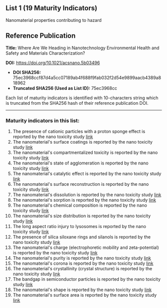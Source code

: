 ## List 1 (19 Maturity Indicators)

Nanomaterial properties contributing to hazard

## Reference Publication

**Title:** Where Are We Heading in Nanotechnology Environmental Health and Safety and Materials Characterization?

**DOI:** https://doi.org/10.1021/acsnano.5b03496

* **DOI SHA256:** 75ec3968ccf87d4a5cc07189ab4f688f9fab032f2d54e9899aacb4389a818962
* **Truncated SHA256 (Used as List ID):** 75ec3968cc

Each list of maturity indicators is identified with 10-characters string which is truncated from the SHA256 hash of their reference publication DOI.

--------------------

### Maturity indicators in this list:

1. The presence of cationic particles with a proton sponge effect is reported by the nano toxicity study [link](https://github.com/ammar257ammar/NanoMaturityIndicators/blob/main/01-75ec3968cc/MI-R1.3-75ec3968cc-EMERGENT_CATION_SPONGE.md)
1. The nanomaterial's surface coatings is reported by the nano toxicity study [link](https://github.com/ammar257ammar/NanoMaturityIndicators/blob/main/01-75ec3968cc/MI-R1.3-75ec3968cc-INTRINSIC_SURFACE_COATINGS.md)
1. The nanomaterial's compartmentalized toxicity is reported by the nano toxicity study [link](https://github.com/ammar257ammar/NanoMaturityIndicators/blob/main/01-75ec3968cc/MI-R1.3-75ec3968cc-EMERGENT_COMPARTMENTALIZED_TOXICITY.md)
1. The nanomaterial's state of agglomeration is reported by the nano toxicity study [link](https://github.com/ammar257ammar/NanoMaturityIndicators/blob/main/01-75ec3968cc/MI-R1.3-75ec3968cc-EXTRINSIC_STATE_OF_AGGLOMERATION.md)
1. The nanomaterial's catalytic effect is reported by the nano toxicity study [link](https://github.com/ammar257ammar/NanoMaturityIndicators/blob/main/01-75ec3968cc/MI-R1.3-75ec3968cc-EMERGENT_CATALYTIC_EFFECTS.md)
1. The nanomaterial's surface reconstruction is reported by the nano toxicity study [link](https://github.com/ammar257ammar/NanoMaturityIndicators/blob/main/01-75ec3968cc/MI-R1.3-75ec3968cc-EXTRINSIC_SURFACE_RECONSTRUCTION.md)
1. The nanomaterial's dissolution is reported by the nano toxicity study [link](https://github.com/ammar257ammar/NanoMaturityIndicators/blob/main/01-75ec3968cc/MI-R1.3-75ec3968cc-EXTRINSIC_DISSOLUTION.md)
1. The nanomaterial's sorption is reported by the nano toxicity study [link](https://github.com/ammar257ammar/NanoMaturityIndicators/blob/main/01-75ec3968cc/MI-R1.3-75ec3968cc-EXTRINSIC_SORPTION.md)
1. The nanomaterial's chemical composition is reported by the nano toxicity study [link](https://github.com/ammar257ammar/NanoMaturityIndicators/blob/main/01-75ec3968cc/MI-R1.3-75ec3968cc-INTRINSIC_CHEMICAL_COMPOSITION.md)
1. The nanomaterial's size distribution is reported by the nano toxicity study [link](https://github.com/ammar257ammar/NanoMaturityIndicators/blob/main/01-75ec3968cc/MI-R1.3-75ec3968cc-INTRINSIC_SIZE_DISTRIBUTION.md)
1. The long aspect ratio injury to lysosomes is reported by the nano toxicity study [link](https://github.com/ammar257ammar/NanoMaturityIndicators/blob/main/01-75ec3968cc/MI-R1.3-75ec3968cc-EMERGENT_LAR_LYSOSOMES.md)
1. The presence of silica siloxane rings and silanols is reported by the nano toxicity study [link](https://github.com/ammar257ammar/NanoMaturityIndicators/blob/main/01-75ec3968cc/MI-R1.3-75ec3968cc-EMERGENT_SILOXANE_SILANOLS.md)
1. The nanomaterial's charge (electrophoretic mobility and zeta-potential) is reported by the nano toxicity study [link](https://github.com/ammar257ammar/NanoMaturityIndicators/blob/main/01-75ec3968cc/MI-R1.3-75ec3968cc-EXTRINSIC_CHARGE.md)
1. The nanomaterial's purity is reported by the nano toxicity study [link](https://github.com/ammar257ammar/NanoMaturityIndicators/blob/main/01-75ec3968cc/MI-R1.3-75ec3968cc-INTRINSIC_PURITY.md)
1. The nanomaterial's corona is reported by the nano toxicity study [link](https://github.com/ammar257ammar/NanoMaturityIndicators/blob/main/01-75ec3968cc/MI-R1.3-75ec3968cc-EXTRINSIC_CORONA.md)
1. The nanomaterial's crystallinity (crystal structure) is reported by the nano toxicity study [link](https://github.com/ammar257ammar/NanoMaturityIndicators/blob/main/01-75ec3968cc/MI-R1.3-75ec3968cc-INTRINSIC_CRYSTALLINITY.md)
1. The bandgap in semiconductor particles is reported by the nano toxicity study [link](https://github.com/ammar257ammar/NanoMaturityIndicators/blob/main/01-75ec3968cc/MI-R1.3-75ec3968cc-EMERGENT_BANDGAP_SEMINCONDUCTOR.md)
1. The nanomaterial's shape is reported by the nano toxicity study [link](https://github.com/ammar257ammar/NanoMaturityIndicators/blob/main/01-75ec3968cc/MI-R1.3-75ec3968cc-INTRINSIC_SHAPE.md)
1. The nanomaterial's surface area is reported by the nano toxicity study [link](https://github.com/ammar257ammar/NanoMaturityIndicators/blob/main/01-75ec3968cc/MI-R1.3-75ec3968cc-INTRINSIC_SURFACE_AREA.md)
